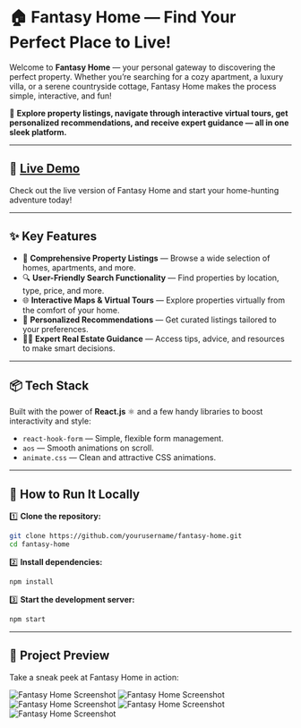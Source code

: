 # 🏠 Fantasy Home — Find Your Perfect Place to Live!

Welcome to **Fantasy Home** — your personal gateway to discovering the perfect property. Whether you’re searching for a cozy apartment, a luxury villa, or a serene countryside cottage, Fantasy Home makes the process simple, interactive, and fun!

🌟 **Explore property listings, navigate through interactive virtual tours, get personalized recommendations, and receive expert guidance — all in one sleek platform.**

---

## 🔗 <a href="https://fantasyhome.netlify.app/" target="_blank"> Live Demo</a>

Check out the live version of Fantasy Home and start your home-hunting adventure today!

---

## ✨ Key Features  

- 📃 **Comprehensive Property Listings** — Browse a wide selection of homes, apartments, and more.
- 🔍 **User-Friendly Search Functionality** — Find properties by location, type, price, and more.
- 🌐 **Interactive Maps & Virtual Tours** — Explore properties virtually from the comfort of your home.
- 🎯 **Personalized Recommendations** — Get curated listings tailored to your preferences.
- 🧑‍💼 **Expert Real Estate Guidance** — Access tips, advice, and resources to make smart decisions.

---

## 📦 Tech Stack  

Built with the power of **React.js** ⚛️ and a few handy libraries to boost interactivity and style:

-  `react-hook-form` — Simple, flexible form management.
-  `aos` — Smooth animations on scroll.
-  `animate.css` — Clean and attractive CSS animations.


---

## 🚀 How to Run It Locally  

1️⃣ **Clone the repository:**
```bash
git clone https://github.com/yourusername/fantasy-home.git
cd fantasy-home
```

2️⃣ **Install dependencies:**
```bash
npm install
```
3️⃣ **Start the development server:**
```bash
npm start
```

---

## 📸 Project Preview  

Take a sneak peek at Fantasy Home in action:

![Fantasy Home Screenshot](https://i.ibb.co/hFmqPwnp/Screenshot-2025-06-01-222851.png)
![Fantasy Home Screenshot](https://i.ibb.co/gLZRt5HN/Screenshot-2025-06-01-223012.png)
![Fantasy Home Screenshot](https://i.ibb.co/wXFPBQp/Screenshot-2025-06-01-223059.png)
![Fantasy Home Screenshot](https://i.ibb.co/Gf3XZ8r0/Screenshot-2025-06-01-223114.png)
![Fantasy Home Screenshot](https://i.ibb.co/svM644nP/Screenshot-2025-06-01-223130.png)
